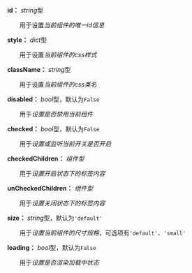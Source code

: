 **id：** *string*型

　　用于设置*当前组件的唯一id信息*

**style：** *dict*型

　　用于设置*当前组件的css样式*

**className：** *string*型

　　用于设置*当前组件的css类名*

**disabled：** *bool*型，默认为`False`

　　用于*设置是否禁用当前组件*

**checked：** *bool*型，默认为`False`

　　用于*设置或监听当前开关是否开启*

**checkedChildren：** *组件型*

　　用于*设置开启状态下的标签内容*

**unCheckedChildren：** *组件型*

　　用于*设置关闭状态下的标签内容*

**size：** *string*型，默认为`'default'`

　　用于*设置当前组件的尺寸规格*，可选项有`'default'`、`'small'`

**loading：** *bool*型，默认为`False`

　　用于*设置是否渲染加载中状态*

